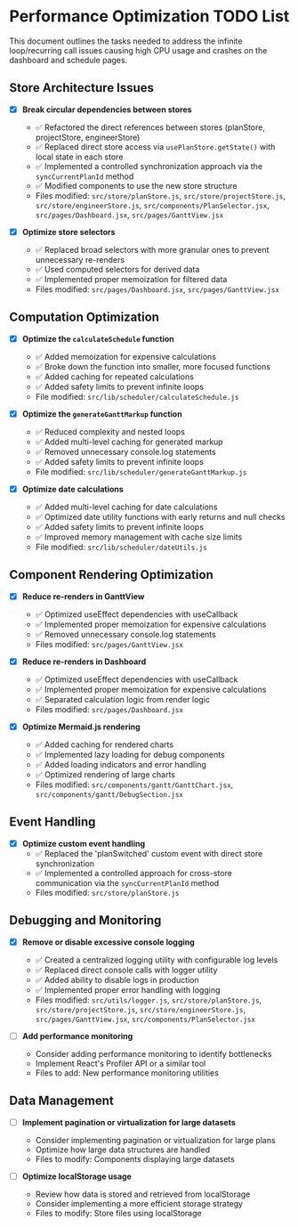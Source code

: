 # Performance Optimization TODO List

This document outlines the tasks needed to address the infinite loop/recurring call issues causing high CPU usage and crashes on the dashboard and schedule pages.

## Store Architecture Issues

- [x] **Break circular dependencies between stores**
  - ✅ Refactored the direct references between stores (planStore, projectStore, engineerStore)
  - ✅ Replaced direct store access via `usePlanStore.getState()` with local state in each store
  - ✅ Implemented a controlled synchronization approach via the `syncCurrentPlanId` method
  - ✅ Modified components to use the new store structure
  - Files modified: `src/store/planStore.js`, `src/store/projectStore.js`, `src/store/engineerStore.js`, `src/components/PlanSelector.jsx`, `src/pages/Dashboard.jsx`, `src/pages/GanttView.jsx`

- [x] **Optimize store selectors**
  - ✅ Replaced broad selectors with more granular ones to prevent unnecessary re-renders
  - ✅ Used computed selectors for derived data
  - ✅ Implemented proper memoization for filtered data
  - Files modified: `src/pages/Dashboard.jsx`, `src/pages/GanttView.jsx`

## Computation Optimization

- [x] **Optimize the `calculateSchedule` function**
  - ✅ Added memoization for expensive calculations
  - ✅ Broke down the function into smaller, more focused functions
  - ✅ Added caching for repeated calculations
  - ✅ Added safety limits to prevent infinite loops
  - File modified: `src/lib/scheduler/calculateSchedule.js`

- [x] **Optimize the `generateGanttMarkup` function**
  - ✅ Reduced complexity and nested loops
  - ✅ Added multi-level caching for generated markup
  - ✅ Removed unnecessary console.log statements
  - ✅ Added safety limits to prevent infinite loops
  - File modified: `src/lib/scheduler/generateGanttMarkup.js`

- [x] **Optimize date calculations**
  - ✅ Added multi-level caching for date calculations
  - ✅ Optimized date utility functions with early returns and null checks
  - ✅ Added safety limits to prevent infinite loops
  - ✅ Improved memory management with cache size limits
  - File modified: `src/lib/scheduler/dateUtils.js`

## Component Rendering Optimization

- [x] **Reduce re-renders in GanttView**
  - ✅ Optimized useEffect dependencies with useCallback
  - ✅ Implemented proper memoization for expensive calculations
  - ✅ Removed unnecessary console.log statements
  - Files modified: `src/pages/GanttView.jsx`

- [x] **Reduce re-renders in Dashboard**
  - ✅ Optimized useEffect dependencies with useCallback
  - ✅ Implemented proper memoization for expensive calculations
  - ✅ Separated calculation logic from render logic
  - Files modified: `src/pages/Dashboard.jsx`

- [x] **Optimize Mermaid.js rendering**
  - ✅ Added caching for rendered charts
  - ✅ Implemented lazy loading for debug components
  - ✅ Added loading indicators and error handling
  - ✅ Optimized rendering of large charts
  - Files modified: `src/components/gantt/GanttChart.jsx`, `src/components/gantt/DebugSection.jsx`

## Event Handling

- [x] **Optimize custom event handling**
  - ✅ Replaced the 'planSwitched' custom event with direct store synchronization
  - ✅ Implemented a controlled approach for cross-store communication via the `syncCurrentPlanId` method
  - Files modified: `src/store/planStore.js`

## Debugging and Monitoring

- [x] **Remove or disable excessive console logging**
  - ✅ Created a centralized logging utility with configurable log levels
  - ✅ Replaced direct console calls with logger utility
  - ✅ Added ability to disable logs in production
  - ✅ Implemented proper error handling with logging
  - Files modified: `src/utils/logger.js`, `src/store/planStore.js`, `src/store/projectStore.js`, `src/store/engineerStore.js`, `src/pages/GanttView.jsx`, `src/components/PlanSelector.jsx`

- [ ] **Add performance monitoring**
  - Consider adding performance monitoring to identify bottlenecks
  - Implement React's Profiler API or a similar tool
  - Files to add: New performance monitoring utilities

## Data Management

- [ ] **Implement pagination or virtualization for large datasets**
  - Consider implementing pagination or virtualization for large plans
  - Optimize how large data structures are handled
  - Files to modify: Components displaying large datasets

- [ ] **Optimize localStorage usage**
  - Review how data is stored and retrieved from localStorage
  - Consider implementing a more efficient storage strategy
  - Files to modify: Store files using localStorage
